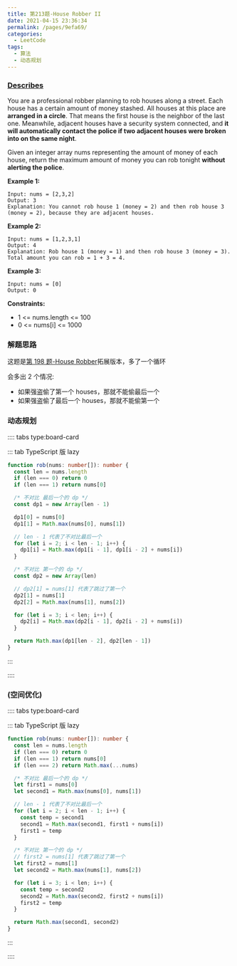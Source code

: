 ```yaml
---
title: 第213题-House Robber II
date: 2021-04-15 23:36:34
permalink: /pages/9efa69/
categories:
  - LeetCode
tags:
  - 算法
  - 动态规划
---
```


### [Describes](https://leetcode-cn.com/problems/house-robber-ii/)

You are a professional robber planning to rob houses along a street. Each house has a certain amount of money stashed. All houses at this place are **arranged in a circle**. That means the first house is the neighbor of the last one. Meanwhile, adjacent houses have a security system connected, and **it will automatically contact the police if two adjacent houses were broken into on the same night**.

Given an integer array <span class="span-shadow">nums</span> representing the amount of money of each house, return the maximum amount of money you can rob tonight **without alerting the police**.

<!-- more -->

**Example 1:**

```
Input: nums = [2,3,2]
Output: 3
Explanation: You cannot rob house 1 (money = 2) and then rob house 3 (money = 2), because they are adjacent houses.
```

**Example 2:**

```
Input: nums = [1,2,3,1]
Output: 4
Explanation: Rob house 1 (money = 1) and then rob house 3 (money = 3).
Total amount you can rob = 1 + 3 = 4.
```

**Example 3:**

```
Input: nums = [0]
Output: 0
```

**Constraints:**

- <span class="span-shadow">1 <= nums.length <= 100</span>
- <span class="span-shadow">0 <= nums[i] <= 1000</span>

### 解题思路

这题是[第 198 题-House Robber](https://xiaojun996.top/pages/45c723/)拓展版本，多了一个循环

会多出 2 个情况:

- 如果强盗偷了第一个 houses，那就不能偷最后一个
- 如果强盗偷了最后一个 houses，那就不能偷第一个

### 动态规划

:::: tabs type:board-card

::: tab TypeScript 版 lazy

```TypeScript
function rob(nums: number[]): number {
  const len = nums.length
  if (len === 0) return 0
  if (len === 1) return nums[0]

  /* 不对比 最后一个的 dp */
  const dp1 = new Array(len - 1)

  dp1[0] = nums[0]
  dp1[1] = Math.max(nums[0], nums[1])

  // len - 1 代表了不对比最后一个
  for (let i = 2; i < len - 1; i++) {
    dp1[i] = Math.max(dp1[i - 1], dp1[i - 2] + nums[i])
  }

  /* 不对比 第一个的 dp */
  const dp2 = new Array(len)

  // dp2[1] = nums[1] 代表了跳过了第一个
  dp2[1] = nums[1]
  dp2[2] = Math.max(nums[1], nums[2])

  for (let i = 3; i < len; i++) {
    dp2[i] = Math.max(dp2[i - 1], dp2[i - 2] + nums[i])
  }

  return Math.max(dp1[len - 2], dp2[len - 1])
}
```

:::

::::

### (空间优化)

:::: tabs type:board-card

::: tab TypeScript 版 lazy

```TypeScript
function rob(nums: number[]): number {
  const len = nums.length
  if (len === 0) return 0
  if (len === 1) return nums[0]
  if (len === 2) return Math.max(...nums)

  /* 不对比 最后一个的 dp */
  let first1 = nums[0]
  let second1 = Math.max(nums[0], nums[1])

  // len - 1 代表了不对比最后一个
  for (let i = 2; i < len - 1; i++) {
    const temp = second1
    second1 = Math.max(second1, first1 + nums[i])
    first1 = temp
  }

  /* 不对比 第一个的 dp */
  // first2 = nums[1] 代表了跳过了第一个
  let first2 = nums[1]
  let second2 = Math.max(nums[1], nums[2])

  for (let i = 3; i < len; i++) {
    const temp = second2
    second2 = Math.max(second2, first2 + nums[i])
    first2 = temp
  }

  return Math.max(second1, second2)
}
```

:::

::::

